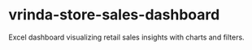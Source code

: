 # vrinda-store-sales-dashboard
Excel dashboard visualizing retail sales insights with charts and filters.
